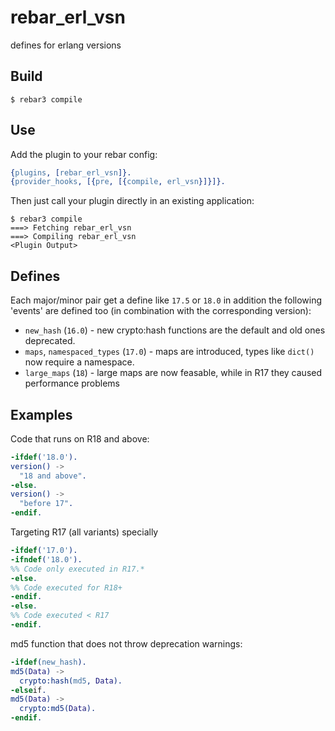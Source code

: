 rebar_erl_vsn
=====

defines for erlang versions

Build
-----

    $ rebar3 compile

Use
---

Add the plugin to your rebar config:

```erlang
{plugins, [rebar_erl_vsn]}.
{provider_hooks, [{pre, [{compile, erl_vsn}]}]}.
```

Then just call your plugin directly in an existing application:


    $ rebar3 compile
    ===> Fetching rebar_erl_vsn
    ===> Compiling rebar_erl_vsn
    <Plugin Output>

Defines
-------
Each major/minor pair get a define like `17.5` or `18.0` in addition the following 'events' are defined too (in combination with the corresponding version):


* `new_hash` (`16.0`) - new crypto:hash functions are the default and old ones deprecated.
* `maps`, `namespaced_types` (`17.0`) - maps are introduced, types like `dict()` now require a namespace.
* `large_maps` (`18`) - large maps are now feasable, while in R17 they caused performance problems


Examples
--------

Code that runs on R18 and above:


```erlang
-ifdef('18.0').
version() ->
  "18 and above".
-else.
version() ->
  "before 17".
-endif.
```


Targeting R17 (all variants) specially

```erlang
-ifdef('17.0').
-ifndef('18.0').
%% Code only executed in R17.*
-else.
%% Code executed for R18+
-endif.
-else.
%% Code executed < R17
-endif.
```


md5 function that does not throw deprecation warnings:


```erlang
-ifdef(new_hash).
md5(Data) ->
  crypto:hash(md5, Data).
-elseif.
md5(Data) ->
  crypto:md5(Data).
-endif.
```  